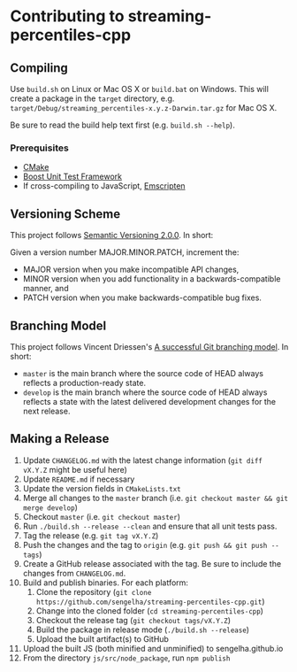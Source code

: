 # Contributing to streaming-percentiles-cpp

## Compiling

Use `build.sh` on Linux or Mac OS X or `build.bat` on Windows.  This will
create a package in the `target` directory, e.g.
`target/Debug/streaming_percentiles-x.y.z-Darwin.tar.gz` for Mac OS X.

Be sure to read the build help text first (e.g. `build.sh --help`).

### Prerequisites

- [CMake](https://cmake.org)
- [Boost Unit Test Framework](http://www.boost.org)
- If cross-compiling to JavaScript, [Emscripten](https://github.com/kripken/emscripten)

## Versioning Scheme

This project follows [Semantic Versioning 2.0.0](https://semver.org/).
In short:

Given a version number MAJOR.MINOR.PATCH, increment the:
- MAJOR version when you make incompatible API changes,
- MINOR version when you add functionality in a backwards-compatible manner, and
- PATCH version when you make backwards-compatible bug fixes.

## Branching Model

This project follows Vincent Driessen's [A successful Git branching model](http://nvie.com/posts/a-successful-git-branching-model/).
In short:

- `master` is the main branch where the source code of HEAD always reflects
  a production-ready state.
- `develop` is the main branch where the source code of HEAD always reflects
  a state with the latest delivered development changes for the next release.

## Making a Release

1. Update `CHANGELOG.md` with the latest change information (`git diff
   vX.Y.Z` might be useful here)
2. Update `README.md` if necessary
3. Update the version fields in `CMakeLists.txt`
4. Merge all changes to the `master` branch (i.e. `git checkout master
   && git merge develop`)
5. Checkout `master` (i.e. `git checkout master`)
6. Run `./build.sh --release --clean` and ensure that all unit tests
   pass.
7. Tag the release (e.g. `git tag vX.Y.Z`)
8. Push the changes and the tag to `origin` (e.g. `git push && git push
   --tags`)
9. Create a GitHub release associated with the tag.  Be sure to include
   the changes from `CHANGELOG.md`.
10. Build and publish binaries.  For each platform:
    1. Clone the repository (`git clone https://github.com/sengelha/streaming-percentiles-cpp.git`)
    2. Change into the cloned folder (`cd streaming-percentiles-cpp`)
    3. Checkout the release tag (`git checkout tags/vX.Y.Z`)
    4. Build the package in release mode (`./build.sh --release`)
    5. Upload the built artifact(s) to GitHub
11. Upload the built JS (both minified and unminified) to
    sengelha.github.io
12. From the directory `js/src/node_package`, run `npm publish`
